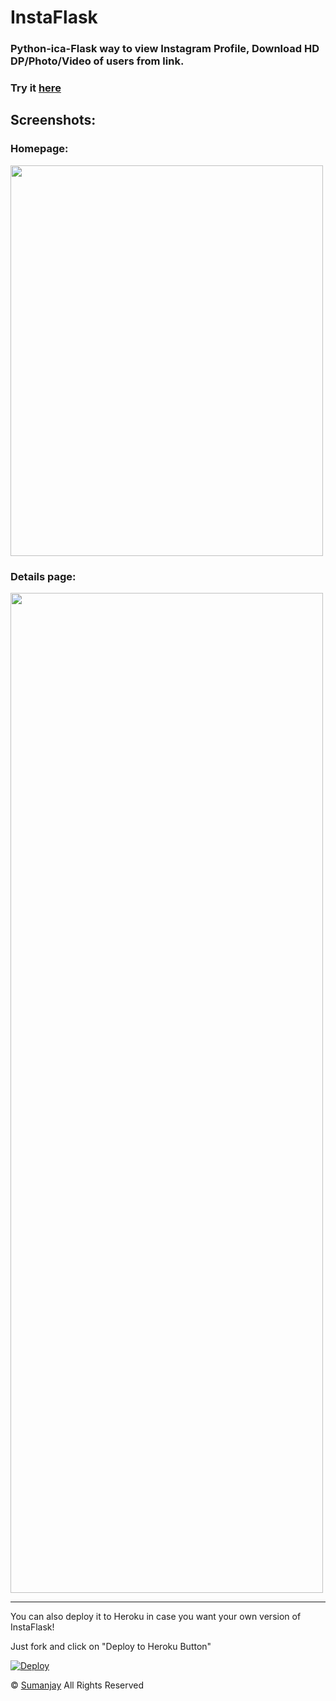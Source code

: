# InstaFlask
### Python-ica-Flask way to view Instagram Profile, Download HD DP/Photo/Video of users from link.
### Try it [here](https://instaflask.pythonanywhere.com/)
## Screenshots:

### Homepage: 
<img src="https://tinyimg.io/i/Mya0Vxr.jpg" height="625" width="500">

### Details page: 
<img src="https://tinyimg.io/i/bPeUZu1.jpg" height="1600" width="500">

--------------------
You can also deploy it to Heroku in case you want your own version of InstaFlask!

Just fork and click on "Deploy to Heroku Button"

[![Deploy](https://www.herokucdn.com/deploy/button.svg)](https://heroku.com/deploy?template=https://github.com/foxcornlab/instaflask/tree/master)


© [Sumanjay](https://cyberboysumanjay.github.io)
All Rights Reserved
